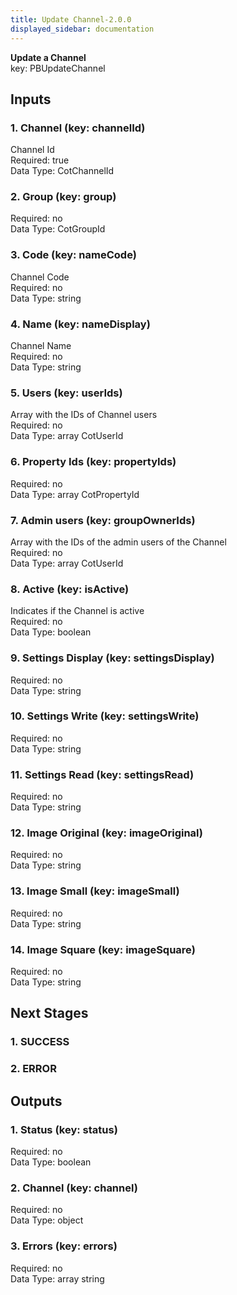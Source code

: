 ```yaml
---  
title: Update Channel-2.0.0  
displayed_sidebar: documentation  
---  
```

**Update a Channel**  
key: PBUpdateChannel  
  
## Inputs  
### 1. Channel (key: channelId)  
Channel Id  
Required: true  
Data Type: CotChannelId   
### 2. Group (key: group)  
  
Required: no  
Data Type: CotGroupId   
### 3. Code (key: nameCode)  
Channel Code  
Required: no  
Data Type: string   
### 4. Name (key: nameDisplay)  
Channel Name  
Required: no  
Data Type: string   
### 5. Users (key: userIds)  
Array with the IDs of Channel users  
Required: no  
Data Type: array CotUserId  
### 6. Property Ids (key: propertyIds)  
  
Required: no  
Data Type: array CotPropertyId  
### 7. Admin users (key: groupOwnerIds)  
Array with the IDs of the admin users of the Channel  
Required: no  
Data Type: array CotUserId  
### 8. Active (key: isActive)  
Indicates if the Channel is active  
Required: no  
Data Type: boolean   
### 9. Settings Display (key: settingsDisplay)  
  
Required: no  
Data Type: string   
### 10. Settings Write (key: settingsWrite)  
  
Required: no  
Data Type: string   
### 11. Settings Read (key: settingsRead)  
  
Required: no  
Data Type: string   
### 12. Image Original (key: imageOriginal)  
  
Required: no  
Data Type: string   
### 13. Image Small (key: imageSmall)  
  
Required: no  
Data Type: string   
### 14. Image Square (key: imageSquare)  
  
Required: no  
Data Type: string   
## Next Stages  
### 1. SUCCESS  
  
### 2. ERROR  
  
## Outputs  
### 1. Status (key: status)  
  
Required: no  
Data Type: boolean   
### 2. Channel (key: channel)  
  
Required: no  
Data Type: object   
### 3. Errors (key: errors)  
  
Required: no  
Data Type: array string
